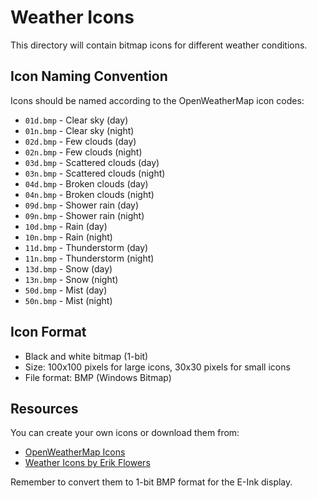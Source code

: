 # Weather Icons

This directory will contain bitmap icons for different weather conditions.

## Icon Naming Convention

Icons should be named according to the OpenWeatherMap icon codes:

- `01d.bmp` - Clear sky (day)
- `01n.bmp` - Clear sky (night)
- `02d.bmp` - Few clouds (day)
- `02n.bmp` - Few clouds (night)
- `03d.bmp` - Scattered clouds (day)
- `03n.bmp` - Scattered clouds (night)
- `04d.bmp` - Broken clouds (day)
- `04n.bmp` - Broken clouds (night)
- `09d.bmp` - Shower rain (day)
- `09n.bmp` - Shower rain (night)
- `10d.bmp` - Rain (day)
- `10n.bmp` - Rain (night)
- `11d.bmp` - Thunderstorm (day)
- `11n.bmp` - Thunderstorm (night)
- `13d.bmp` - Snow (day)
- `13n.bmp` - Snow (night)
- `50d.bmp` - Mist (day)
- `50n.bmp` - Mist (night)

## Icon Format

- Black and white bitmap (1-bit)
- Size: 100x100 pixels for large icons, 30x30 pixels for small icons
- File format: BMP (Windows Bitmap)

## Resources

You can create your own icons or download them from:
- [OpenWeatherMap Icons](https://openweathermap.org/weather-conditions)
- [Weather Icons by Erik Flowers](https://erikflowers.github.io/weather-icons/)

Remember to convert them to 1-bit BMP format for the E-Ink display.
